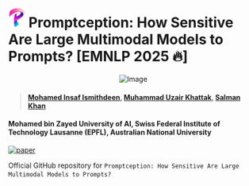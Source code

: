 # <img src="Assets/Promptception-Logo.png" height="40"> Promptception: How Sensitive Are Large Multimodal Models to Prompts? [EMNLP 2025 🔥]

<p align="center">
    <img src="https://i.imgur.com/waxVImv.png" alt="Image">
</p>

> #### [Mohamed Insaf Ismithdeen](https://scholar.google.com/citations?user=--fYSbUAAAAJ&hl=en), [Muhammad Uzair Khattak](https://scholar.google.com/citations?user=M6fFL4gAAAAJ&hl=en), [Salman Khan](https://salman-h-khan.github.io/)

#### Mohamed bin Zayed University of AI, Swiss Federal Institute of Technology Lausanne (EPFL), Australian National University

[![paper](https://img.shields.io/badge/arXiv-Paper-<COLOR>.svg)](https://www.arxiv.org/abs/2509.03986)

Official GitHub repository for  `Promptception: How Sensitive Are Large Multimodal Models to Prompts?`
